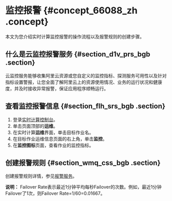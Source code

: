 # 监控报警 {#concept_66088_zh .concept}

本文为您介绍实时计算监控报警的操作流程以及报警规则的创建步骤。

## 什么是云监控报警服务 {#section_d1v_prs_bgb .section}

云监控服务能够收集阿里云资源或您自定义的监控指标、探测服务可用性以及针对指标设置警报，让您全面了解阿里云上的资源使用情况、业务的运行状况和健康度，并及时接收异常报警，保证应用程序顺畅运行。

## 查看监控报警信息 {#section_flh_srs_bgb .section}

1.  登录[实时计算控制台](https://stream-ap-southeast-3.console.aliyun.com)。
2.  单击页面顶部的**运维**。
3.  在实时计算**运维**界面，单击目标作业名。
4.  在目标作业运维信息页面的右上角，单击**监控**。
5.  在**监控图标**页面，查看作业的监控指标。

## 创建报警规则 {#section_wmq_css_bgb .section}

创建报警规则详情，参见[报警服务](../../../../intl.zh-CN/用户指南/云服务监控/流计算监控.md#section_nhz_ccf_zdb)。

**说明：** Failover Rate表示最近1分钟平均每秒Failover的次数。例如，最近1分钟Failover了1次，则Failover Rate=1/60=0.01667。


